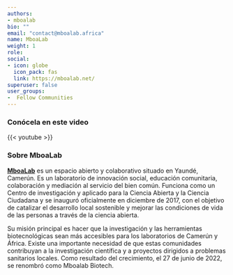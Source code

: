 ```yaml
---
authors:
- mboalab
bio: ""
email: "contact@mboalab.africa"
name: MboaLab
weight: 1
role: 
social:
- icon: globe
  icon_pack: fas
  link: https://mboalab.net/
superuser: false
user_groups:
-  Fellow Communities
---
```


### Conócela en este video

{{< youtube  >}} 

### Sobre MboaLab

**[MboaLab](https://mboalab.net/)** es un espacio abierto y colaborativo situado en Yaundé, Camerún. Es un laboratorio de innovación social, educación comunitaria, colaboración y mediación al servicio del bien común. Funciona como un Centro de investigación y aplicado para la Ciencia Abierta y la Ciencia Ciudadana y se inauguró oficialmente en diciembre de 2017, con el objetivo de catalizar el desarrollo local sostenible y mejorar las condiciones de vida de las personas a través de la ciencia abierta.

Su misión principal es hacer que la investigación y las herramientas biotecnológicas sean más accesibles para los laboratorios de Camerún y África. Existe una importante necesidad de que estas comunidades contribuyan a la investigación científica y a proyectos dirigidos a problemas sanitarios locales. Como resultado del crecimiento, el 27 de junio de 2022, se renombró como Mboalab Biotech.
